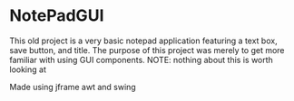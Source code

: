 # NotePadGUI
This old project is a very basic notepad application featuring a text box, save button, and title. The purpose of this project was merely to get more familiar with using GUI components. NOTE: nothing about this is worth looking at

Made using jframe awt and swing
